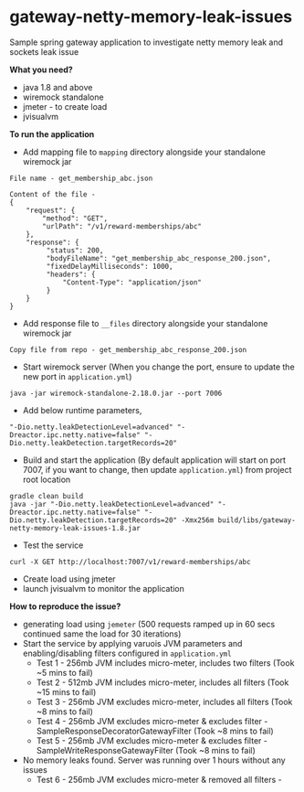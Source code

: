 # gateway-netty-memory-leak-issues
Sample spring gateway application to investigate netty memory leak and sockets leak issue 

**What you need?** 

- java 1.8 and above
- wiremock standalone 
- jmeter - to create load
- jvisualvm

**To run the application**

- Add mapping file to `mapping` directory alongside your standalone wiremock jar 
```
File name - get_membership_abc.json

Content of the file - 
{
    "request": {
        "method": "GET",
        "urlPath": "/v1/reward-memberships/abc"
    },
    "response": {
         "status": 200,
         "bodyFileName": "get_membership_abc_response_200.json",
         "fixedDelayMilliseconds": 1000,
         "headers": {
             "Content-Type": "application/json"
         }
    }
}
```
- Add response file to `__files` directory alongside your standalone wiremock jar
```
Copy file from repo - get_membership_abc_response_200.json
```
- Start wiremock server (When you change the port, ensure to update the new port in `application.yml`)
```
java -jar wiremock-standalone-2.18.0.jar --port 7006
```
- Add below runtime parameters,
```
"-Dio.netty.leakDetectionLevel=advanced" "-Dreactor.ipc.netty.native=false" "-Dio.netty.leakDetection.targetRecords=20"
```
- Build and start the application (By default application will start on port 7007, if you want to change, then update `application.yml`) from project root location
```
gradle clean build
java -jar "-Dio.netty.leakDetectionLevel=advanced" "-Dreactor.ipc.netty.native=false" "-Dio.netty.leakDetection.targetRecords=20" -Xmx256m build/libs/gateway-netty-memory-leak-issues-1.8.jar
```
- Test the service 
```
curl -X GET http://localhost:7007/v1/reward-memberships/abc
```
- Create load using jmeter
- launch jvisualvm to monitor the application

**How to reproduce the issue?**
- generating load using `jemeter` (500 requests ramped up in 60 secs continued same the load for 30 iterations)
- Start the service by applying varuois JVM parameters and enabling/disabling filters configured in `application.yml`
  - Test 1 - 256mb JVM includes micro-meter, includes two filters (Took ~5 mins to fail)
  - Test 2 - 512mb JVM includes micro-meter, includes all filters (Took ~15 mins to fail)
  - Test 3 - 256mb JVM excludes micro-meter, includes all filters (Took ~8 mins to fail)
  - Test 4 - 256mb JVM excludes micro-meter & excludes filter - SampleResponseDecoratorGatewayFilter  (Took ~8 mins to fail)
  - Test 5 - 256mb JVM excludes micro-meter & excludes filter - SampleWriteResponseGatewayFilter (Took ~8 mins to fail)
- No memory leaks found. Server was running over 1 hours without any issues 
  - Test 6 - 256mb JVM excludes micro-meter & removed all filters - 


